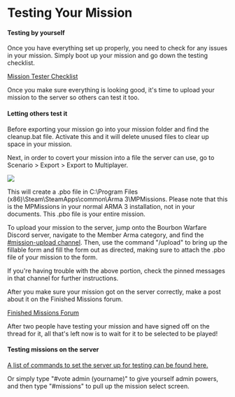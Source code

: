 # Testing Your Mission

#### Testing by yourself

Once you have everything set up properly, you need to check for any issues in your mission. Simply boot up your mission and go down the testing checklist.

[Mission Tester Checklist](http://forums.bourbonwarfare.com/viewtopic.php?f=8\&t=2608#p23845)

Once you make sure everything is looking good, it's time to upload your mission to the server so others can test it too.

#### Letting others test it

Before exporting your mission go into your mission folder and find the cleanup.bat file. Activate this and it will delete unused files to clear up space in your mission.

Next, in order to covert your mission into a file the server can use, go to Scenario > Export > Export to Multiplayer.

![](https://i.imgur.com/eH5AES5.jpg)

This will create a .pbo file in C:\Program Files (x86)\Steam\SteamApps\common\Arma 3\MPMissions. Please note that this is the MPMissions in your normal ARMA 3 installation, not in your documents. This .pbo file is your entire mission.

To upload your mission to the server, jump onto the Bourbon Warfare Discord server, navigate to the Member Arma category, and find the [#mission-upload channel](https://discord.com/channels/204621032428929025/934246522911096943). Then, use the command "/upload" to bring up the fillable form and fill the form out as directed, making sure to attach the .pbo file of your mission to the form.

If you're having trouble with the above portion, check the pinned messages in that channel for further instructions.

After you make sure your mission got on the server correctly, make a post about it on the Finished Missions forum.

[Finished Missions Forum](https://forums.bourbonwarfare.com/viewforum.php?f=30)

After two people have testing your mission and have signed off on the thread for it, all that's left now is to wait for it to be selected to be played!

#### Testing missions on the server

[A list of commands to set the server up for testing can be found here.](https://community.bistudio.com/wiki/Multiplayer\_Server\_Commands)

Or simply type "#vote admin (yourname)" to give yourself admin powers, and then type "#missions" to pull up the mission select screen.
